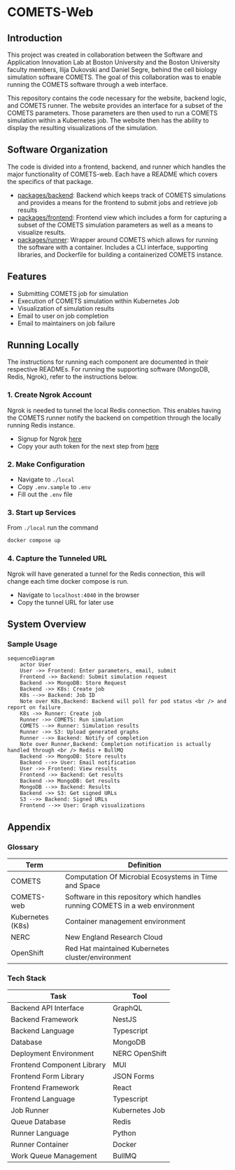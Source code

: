# COMETS-Web

## Introduction

This project was created in collaboration between the Software and Application Innovation Lab at Boston University and the Boston University faculty members, Ilija Dukovski and Daniel Segre, behind the cell biology simulation software COMETS. The goal of this collaboration was to enable running the COMETS software through a web interface.

This repository contains the code necessary for the website, backend logic, and COMETS runner. The website provides an interface for a subset of the COMETS parameters. Those parameters are then used to run a COMETS simulation within a Kubernetes job. The website then has the ability to display the resulting visualizations of the simulation.

## Software Organization

The code is divided into a frontend, backend, and runner which handles the major functionality of COMETS-web. Each have a README which covers the specifics of that package.

* [packages/backend](./packages/backend/README.md): Backend which keeps track of COMETS simulations and provides a means for the frontend to submit jobs and retrieve job results
* [packages/frontend](./packages/frontend/README.md): Frontend view which includes a form for capturing a subset of the COMETS simulation parameters as well as a means to visualize results.
* [packages/runner](./packages/runner/README.md): Wrapper around COMETS which allows for running the software with a container. Includes a CLI interface, supporting libraries, and Dockerfile for building a containerized COMETS instance.

## Features

* Submitting COMETS job for simulation
* Execution of COMETS simulation within Kubernetes Job
* Visualization of simulation results
* Email to user on job completion
* Email to maintainers on job failure

## Running Locally

The instructions for running each component are documented in their respective READMEs. For running the supporting software (MongoDB, Redis, Ngrok), refer to the instructions below.

### 1. Create Ngrok Account

Ngrok is needed to tunnel the local Redis connection. This enables having the COMETS runner notify the backend on competition through the locally running Redis instance.

* Signup for Ngrok [here](https://dashboard.ngrok.com/signup)
* Copy your auth token for the next step from [here](https://dashboard.ngrok.com/get-started/your-authtoken)

### 2. Make Configuration

* Navigate to `./local`
* Copy `.env.sample` to `.env`
* Fill out the `.env` file 

### 3. Start up Services

From `./local` run the command

```bash
docker compose up
```

### 4. Capture the Tunneled URL

Ngrok will have generated a tunnel for the Redis connection, this will change each time docker compose is run.

* Navigate to `localhost:4040` in the browser
* Copy the tunnel URL for later use

## System Overview

### Sample Usage

```mermaid
sequenceDiagram
	actor User
	User ->> Frontend: Enter parameters, email, submit
	Frontend ->> Backend: Submit simulation request
	Backend ->> MongoDB: Store Request
	Backend ->> K8s: Create job
	K8s -->> Backend: Job ID
	Note over K8s,Backend: Backend will poll for pod status <br /> and report on failure
	K8s ->> Runner: Create job
	Runner ->> COMETS: Run simulation
	COMETS -->> Runner: Simulation results
	Runner ->> S3: Upload generated graphs
	Runner -->> Backend: Notify of completion
	Note over Runner,Backend: Completion notification is actually handled through <br /> Redis + BullMQ
	Backend ->> MongoDB: Store results
	Backend -->> User: Email notification
	User ->> Frontend: View results
	Frontend ->> Backend: Get results
	Backend ->> MongoDB: Get results
	MongoDB -->> Backend: Results
	Backend ->> S3: Get signed URLs
	S3 -->> Backend: Signed URLs
	Frontend -->> User: Graph visualizations
```



## Appendix

### Glossary

| Term             | Definition                                                   |
| ---------------- | ------------------------------------------------------------ |
| COMETS           | Computation Of Microbial Ecosystems in Time and Space        |
| COMETS-web       | Software in this repository which handles running COMETS in a web environment |
| Kubernetes (K8s) | Container management environment                             |
| NERC             | New England Research Cloud                                   |
| OpenShift        | Red Hat maintained Kubernetes cluster/environment            |

### Tech Stack

| Task                       | Tool           |
| -------------------------- | -------------- |
| Backend API Interface      | GraphQL        |
| Backend Framework          | NestJS         |
| Backend Language           | Typescript     |
| Database                   | MongoDB        |
| Deployment Environment     | NERC OpenShift |
| Frontend Component Library | MUI            |
| Frontend Form Library      | JSON Forms     |
| Frontend Framework         | React          |
| Frontend Language          | Typescript     |
| Job Runner                 | Kubernetes Job |
| Queue Database             | Redis          |
| Runner Language            | Python         |
| Runner Container           | Docker         |
| Work Queue Management      | BullMQ         |



